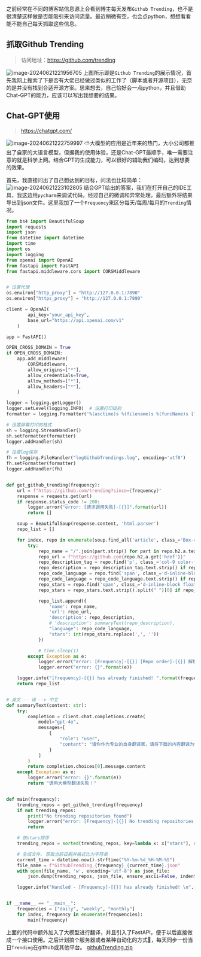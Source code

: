 之前经常在不同的博客站信息源上会看到博主每天发布`Github Trending`，也不是很清楚这样做是否能吸引来访问流量。最近稍微有空，也会点python，想想看看能不能自己每天抓取这些信息。

## 抓取Github Trending
> 访问地址：https://github.com/trending

![image-20240621221956705](https://github.com/junglehxj/junglehxj.github.io/assets/38659409/abdb1db6-35a3-4a50-9b27-1d189b37f59a)
上图所示即是`Github Trending`的展示情况，首先我网上搜索了下是否有大佬已经做过类似的工作了（脚本或者开源项目），无奈的是并没有找到合适开源方案。思来想去，自己恰好会一点python，并且借助Chat-GPT的能力，应该可以写出我想要的结果。

## Chat-GPT使用
> https://chatgpt.com/

![image-20240621222759997](https://github.com/junglehxj/junglehxj.github.io/assets/38659409/e68c8fb5-71b1-4839-9520-57a27e55e935)
⛅大模型的应用是近年来的热门，大小公司都推出了自家的大语言模型，但据我的使用体验，还是Chat-GPT最顺手，唯一需要注意的就是科学上网。结合GPT的生成能力，可以很好的辅助我们编码，达到想要的效果。

首先，我直接问出了自己想达到的目标，问法也比较简单：
![image-20240621223102805](https://github.com/junglehxj/junglehxj.github.io/assets/38659409/d071ef75-41c7-43e8-8b4b-8e18a0fb3208)
结合GPT给出的答案，我们在打开自己的IDE工具，我这边用`pycharm`来调试代码，经过自己的微调和异常处理，最后额外将结果导出到json文件。这里我加了一个`Frequency`来区分每天/每周/每月的`Trending`情况。
```python
from bs4 import BeautifulSoup
import requests
import json
from datetime import datetime
import time
import os
import logging
from openai import OpenAI
from fastapi import FastAPI
from fastapi.middleware.cors import CORSMiddleware


# 设置代理
os.environ["http_proxy"] = "http://127.0.0.1:7890"
os.environ["https_proxy"] = "http://127.0.0.1:7890"

client = OpenAI(
        api_key="your_api_key",
        base_url="https://api.openai.com/v1"
    )

app = FastAPI()

OPEN_CROSS_DOMAIN = True
if OPEN_CROSS_DOMAIN:
    app.add_middleware(
        CORSMiddleware,
        allow_origins=["*"],
        allow_credentials=True,
        allow_methods=["*"],
        allow_headers=["*"],
    )

logger = logging.getLogger()
logger.setLevel(logging.INFO)  # 设置打印级别
formatter = logging.Formatter('%(asctime)s %(filename)s %(funcName)s [line:%(lineno)d] %(levelname)s %(message)s')

# 设置屏幕打印的格式
sh = logging.StreamHandler()
sh.setFormatter(formatter)
logger.addHandler(sh)

# 设置log保存
fh = logging.FileHandler("logGithubTrendings.log", encoding='utf8')
fh.setFormatter(formatter)
logger.addHandler(fh)


def get_github_trending(frequency):
    url = f"https://github.com/trending?since={frequency}"
    response = requests.get(url)
    if response.status_code != 200:
        logger.error("error: [请求调用失败]-[{}]".format(url))
        return []

    soup = BeautifulSoup(response.content, 'html.parser')
    repo_list = []

    for index, repo in enumerate(soup.find_all('article', class_='Box-row')):
        try:
            repo_name = "/".join(part.strip() for part in repo.h2.a.text.strip().replace('\n', ' ').split("/"))
            repo_url = f"https://github.com{repo.h2.a.get('href')}"
            repo_description_tag = repo.find('p', class_='col-9 color-fg-muted my-1 pr-4')
            repo_description = repo_description_tag.text.strip() if repo_description_tag else 'No description'
            repo_code_language = repo.find('span', class_='d-inline-block ml-0 mr-3')
            repo_code_language = repo_code_language.text.strip() if repo_code_language else 'No code language'
            repo_stars = repo.find('span', class_='d-inline-block float-sm-right')
            repo_stars = repo_stars.text.strip().split(" ")[0] if repo_stars else 'No code language'

            repo_list.append({
                'name': repo_name,
                'url': repo_url,
                'description': repo_description,
                # 'description': summaryText(repo_description),
                "language": repo_code_language,
                "stars": int(repo_stars.replace(',', ''))
            })

            # time.sleep(1)
        except Exception as e:
            logger.error("error: [Frequency]-[{}] [Repo order]-[{}] 解析失败".format(frequency, index))
            logger.error("error: {}".format(e))

    logger.info("[frequency]-[{}] has already finished! ".format(frequency))
    return repo_list


# 英文 -- 译 --> 中文
def summaryText(content: str):
    try:
        completion = client.chat.completions.create(
            model="gpt-4o",
            messages=[
                {
                    "role": "user",
                    "content": "请你作为专业的自身翻译家，请将下面的内容翻译为中文：\n" + content,
                }
            ]
        )
        return completion.choices[0].message.content
    except Exception as e:
        logger.error("error: {}".format(e))
        return "调用大模型翻译失败！"


def main(frequency):
    trending_repos = get_github_trending(frequency)
    if not trending_repos:
        print("No trending repositories found")
        logger.error("error: [Frequency]-[{}] No trending repositories found".format(frequency))
        return

    # 按stars排序
    trending_repos = sorted(trending_repos, key=lambda x: x["stars"], reverse=True)

    # 生成文件. 获取当前日期并格式化为字符串
    current_time = datetime.now().strftime("%Y-%m-%d_%H-%M-%S")
    file_name = f"GithubTrending_{frequency}_{current_time}.json"
    with open(file_name, 'w', encoding='utf-8') as json_file:
        json.dump(trending_repos, json_file, ensure_ascii=False, indent=4)

    logger.info("Handled - [Frequency]-[{}] has already finished! \n".format(frequency))


if __name__ == "__main__":
    frequencies = ["daily", "weekly", "monthly"]
    for index, frequency in enumerate(frequencies):
        main(frequency)

```
上面的代码中额外加入了大模型进行翻译，并且引入了FastAPI，便于以后直接做成一个接口使用。之后计划搞个服务器或者某种自动化的方式🤔，每天同步一份当日`Trending`在github或其他平台。
[githubTrending.zip](https://github.com/user-attachments/files/15929325/githubTrending.zip)